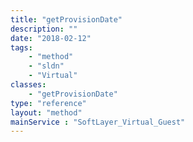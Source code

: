 ```yaml
---
title: "getProvisionDate"
description: ""
date: "2018-02-12"
tags:
    - "method"
    - "sldn"
    - "Virtual"
classes:
    - "getProvisionDate"
type: "reference"
layout: "method"
mainService : "SoftLayer_Virtual_Guest"
---
```

